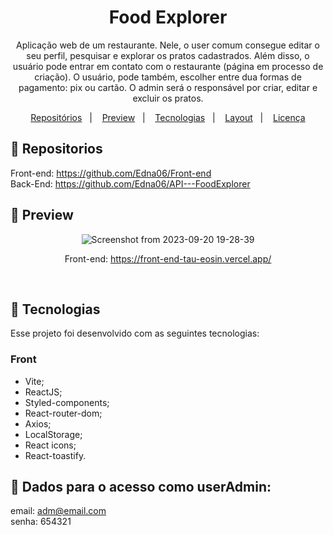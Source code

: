 <h1 align="center">Food Explorer</h1>

<p align="center">
Aplicação web de um restaurante. 
Nele, o user comum consegue editar o seu perfil, pesquisar e explorar os pratos cadastrados. Além disso, o usuário pode entrar em contato com o restaurante (página em processo de criação). O usuário, pode também, escolher entre dua formas de pagamento: pix ou cartão. 
O admin será o responsável por criar, editar e excluir os pratos. 

</p>

<p align="center">
  <a href="#-repositorios">Repositórios</a>&nbsp;&nbsp;&nbsp;|&nbsp;&nbsp;&nbsp;
  <a href="#-preview">Preview</a>&nbsp;&nbsp;&nbsp;|&nbsp;&nbsp;&nbsp;
  <a href="#-tecnologias">Tecnologias</a>&nbsp;&nbsp;&nbsp;|&nbsp;&nbsp;&nbsp;
  <a href="#-layout">Layout</a>&nbsp;&nbsp;&nbsp;|&nbsp;&nbsp;&nbsp;
  <a href="#memo-licença">Licença</a>
</p>


## 📂 Repositorios

Front-end: https://github.com/Edna06/Front-end
<br>
Back-End: https://github.com/Edna06/API---FoodExplorer


## 👾 Preview

<div align="center">

![Screenshot from 2023-09-20 19-28-39](https://github.com/Edna06/Front-end/assets/102126245/5d296ca5-8028-4b67-8687-7c9000f5d2df)

Front-end: https://front-end-tau-eosin.vercel.app/
 
</div>

<div align="center">

<br>
</div>

## 🚀 Tecnologias

Esse projeto foi desenvolvido com as seguintes tecnologias:

### Front
- Vite;
- ReactJS;
- Styled-components;
- React-router-dom;
- Axios;
- LocalStorage;
- React icons;
- React-toastify.

  
## 🔖 Dados para o acesso como userAdmin:
email: adm@email.com
<br/>
senha: 654321



